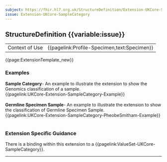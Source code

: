 ```yaml
---
subject: https://fhir.hl7.org.uk/StructureDefinition/Extension-UKCore-SampleCategory
issue: Extension-UKCore-SampleCategory
---
```

## StructureDefinition {{variable:issue}}

<table id="addToTranspose">
<tr><td>Context of Use</td>
<td>{{pagelink:Profile-Specimen,text:Specimen}}</td>
</tr>
</table>

{{page:ExtensionTemplate_new}}

<div id="Examples" class="tabcontent">
  <h3>Examples</h3>
  <b>Sample Category</b>- An example to illustrate the extension to show the Genomics classification of a sample.<br>
{{pagelink:UKCore-Extension-SampleCategory-Example}}
<br><br>
 <b>Germline Specimen Sample</b>- An example to illustrate the extension to show the classification of Germline Specimen Sample.<br>
{{pagelink:UKCore-Extension-SampleCategory-PheobeSmitham-Example}} 
<br><br>
</div>

<h3 id="guidance-samplecategory">Extension Specific Guidance</h3>

There is a binding within this extension to a {{pagelink:ValueSet-UKCore-SampleCategory}}.

---
